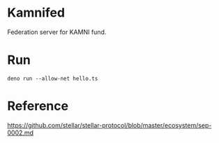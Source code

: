 # Kamnifed
Federation server for KAMNI fund.

# Run
```
deno run --allow-net hello.ts
```

# Reference
https://github.com/stellar/stellar-protocol/blob/master/ecosystem/sep-0002.md

